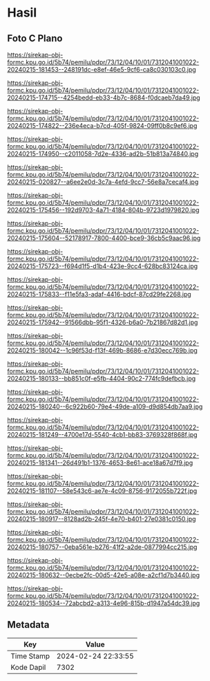 # Hasil

## Foto C Plano

https://sirekap-obj-formc.kpu.go.id/5b74/pemilu/pdpr/73/12/04/10/01/7312041001022-20240215-181453--248191dc-e8ef-46e5-9cf6-ca8c030103c0.jpg

https://sirekap-obj-formc.kpu.go.id/5b74/pemilu/pdpr/73/12/04/10/01/7312041001022-20240215-174715--4254bedd-eb33-4b7c-8684-f0dcaeb7da49.jpg

https://sirekap-obj-formc.kpu.go.id/5b74/pemilu/pdpr/73/12/04/10/01/7312041001022-20240215-174822--236e4eca-b7cd-405f-9824-09ff0b8c9ef6.jpg

https://sirekap-obj-formc.kpu.go.id/5b74/pemilu/pdpr/73/12/04/10/01/7312041001022-20240215-174950--c2011058-7d2e-4336-ad2b-51b813a74840.jpg

https://sirekap-obj-formc.kpu.go.id/5b74/pemilu/pdpr/73/12/04/10/01/7312041001022-20240215-020827--a6ee2e0d-3c7a-4efd-9cc7-56e8a7cecaf4.jpg

https://sirekap-obj-formc.kpu.go.id/5b74/pemilu/pdpr/73/12/04/10/01/7312041001022-20240215-175456--192d9703-4a71-4184-804b-9723d1979820.jpg

https://sirekap-obj-formc.kpu.go.id/5b74/pemilu/pdpr/73/12/04/10/01/7312041001022-20240215-175604--52178917-7800-4400-bce9-36cb5c9aac96.jpg

https://sirekap-obj-formc.kpu.go.id/5b74/pemilu/pdpr/73/12/04/10/01/7312041001022-20240215-175723--f694d1f5-d1b4-423e-9cc4-628bc83124ca.jpg

https://sirekap-obj-formc.kpu.go.id/5b74/pemilu/pdpr/73/12/04/10/01/7312041001022-20240215-175833--f11e5fa3-adaf-4416-bdcf-87cd29fe2268.jpg

https://sirekap-obj-formc.kpu.go.id/5b74/pemilu/pdpr/73/12/04/10/01/7312041001022-20240215-175942--91566dbb-95f1-4326-b6a0-7b21867d82d1.jpg

https://sirekap-obj-formc.kpu.go.id/5b74/pemilu/pdpr/73/12/04/10/01/7312041001022-20240215-180042--1c96f53d-f13f-469b-8686-e7d30ecc769b.jpg

https://sirekap-obj-formc.kpu.go.id/5b74/pemilu/pdpr/73/12/04/10/01/7312041001022-20240215-180133--bb851c0f-e5fb-4404-90c2-774fc9defbcb.jpg

https://sirekap-obj-formc.kpu.go.id/5b74/pemilu/pdpr/73/12/04/10/01/7312041001022-20240215-180240--6c922b60-79e4-49de-a109-d9d854db7aa9.jpg

https://sirekap-obj-formc.kpu.go.id/5b74/pemilu/pdpr/73/12/04/10/01/7312041001022-20240215-181249--4700e17d-5540-4cb1-bb83-3769328f868f.jpg

https://sirekap-obj-formc.kpu.go.id/5b74/pemilu/pdpr/73/12/04/10/01/7312041001022-20240215-181341--26d491b1-1376-4653-8e61-ace18a67d7f9.jpg

https://sirekap-obj-formc.kpu.go.id/5b74/pemilu/pdpr/73/12/04/10/01/7312041001022-20240215-181107--58e543c6-ae7e-4c09-8756-9172055b722f.jpg

https://sirekap-obj-formc.kpu.go.id/5b74/pemilu/pdpr/73/12/04/10/01/7312041001022-20240215-180917--8128ad2b-245f-4e70-b401-27e0381c0150.jpg

https://sirekap-obj-formc.kpu.go.id/5b74/pemilu/pdpr/73/12/04/10/01/7312041001022-20240215-180757--0eba561e-b276-41f2-a2de-0877994cc215.jpg

https://sirekap-obj-formc.kpu.go.id/5b74/pemilu/pdpr/73/12/04/10/01/7312041001022-20240215-180632--0ecbe2fc-00d5-42e5-a08e-a2cf1d7b3440.jpg

https://sirekap-obj-formc.kpu.go.id/5b74/pemilu/pdpr/73/12/04/10/01/7312041001022-20240215-180534--72abcbd2-a313-4e96-815b-d1947a54dc39.jpg


## Metadata

| Key        | Value               |
| ---------- | ------------------- |
| Time Stamp | 2024-02-24 22:33:55 |
| Kode Dapil | 7302                |



